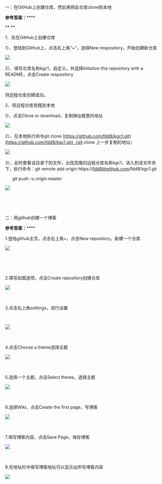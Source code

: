 一：在GitHub上创建仓库，然后再把此仓库clone到本地

**参考答案：******

** **

1、先在GitHub上创建仓库

1）、登陆到GitHub上，点击右上角“+”，选择New respository，开始创建新仓库

![](file:///C:\Users\ADMINI~1\AppData\Local\Temp\ksohtml\wpsE1F5.tmp.jpg) 

2）、填写仓库名称kgc1，自定义，并选择Initialize this repository with a README，点击Create respository

![](file:///C:\Users\ADMINI~1\AppData\Local\Temp\ksohtml\wpsE235.tmp.jpg) 

则远程仓库创建成功。

2、将远程仓库克隆到本地

1）、点击Clone or download，复制弹出框里的地址

![](file:///C:\Users\ADMINI~1\AppData\Local\Temp\ksohtml\wpsE236.tmp.jpg) 

2）、在本地执行命令git clone [https://github.com/fdd8/kgc1.git](https://github.com/fdd8/kgc1.git)（git clone 上一步复制的地址）

![](file:///C:\Users\ADMINI~1\AppData\Local\Temp\ksohtml\wpsE237.tmp.jpg) 

3）、此时查看该目录下的文件，出现克隆的远程仓库名称kgc1，进入到该文件夹下，执行命令：git remote add origin https://fdd8@github.com/fdd8/kgc1.git

      git push -u origin master

![](file:///C:\Users\ADMINI~1\AppData\Local\Temp\ksohtml\wpsE238.tmp.jpg) 

 

 





二：用github创建一个博客

**参考答案：******

1.登陆github主页，点击右上角+，点击New repository，新建一个仓库

![](file:///C:\Users\ADMINI~1\AppData\Local\Temp\ksohtml\wpsD6D.tmp.jpg) 

 

 

2.填写如图选项，点击Create repository创建仓库

![](file:///C:\Users\ADMINI~1\AppData\Local\Temp\ksohtml\wpsD6E.tmp.jpg) 

 

3.点击右上角settings，进行设置

 

![](file:///C:\Users\ADMINI~1\AppData\Local\Temp\ksohtml\wpsD7F.tmp.jpg) 

 

4.点击Choose a theme选择主题

![](file:///C:\Users\ADMINI~1\AppData\Local\Temp\ksohtml\wpsD80.tmp.jpg) 

 

5.选择一个主题，点击Select theme，选择主题

![](file:///C:\Users\ADMINI~1\AppData\Local\Temp\ksohtml\wpsD81.tmp.jpg) 

 

6.选择Wiki，点击Create the first page，写博客

![](file:///C:\Users\ADMINI~1\AppData\Local\Temp\ksohtml\wpsD82.tmp.jpg) 

 

7.填写博客内容，点击Save Page，保存博客

![](file:///C:\Users\ADMINI~1\AppData\Local\Temp\ksohtml\wpsDA2.tmp.jpg) 

 

8.在地址栏中填写博客地址可以显示出所写博客内容

![](file:///C:\Users\ADMINI~1\AppData\Local\Temp\ksohtml\wpsDB2.tmp.jpg) 



